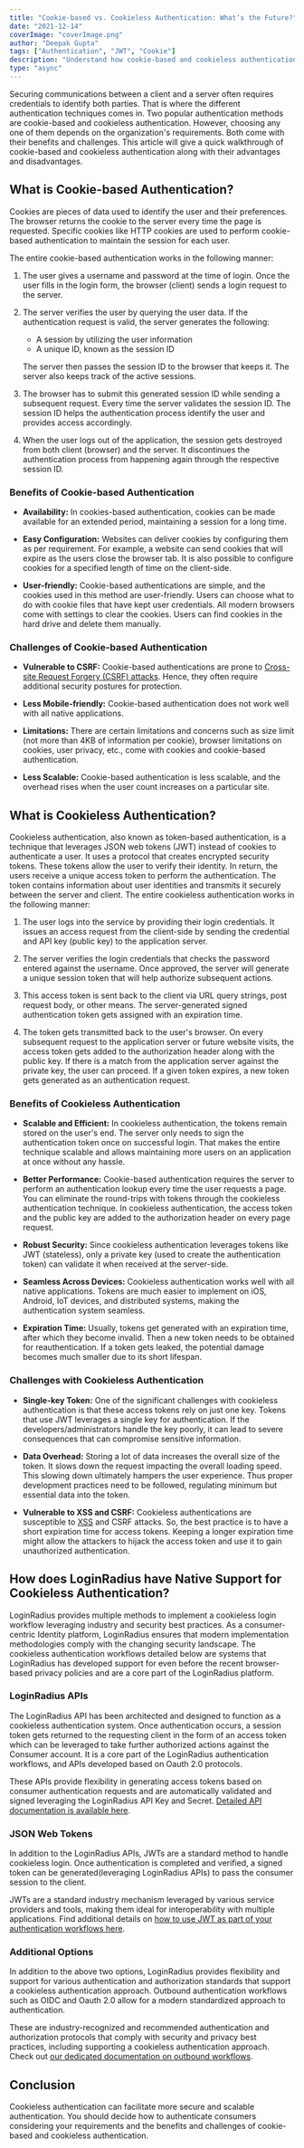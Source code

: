 ```yaml
---
title: "Cookie-based vs. Cookieless Authentication: What’s the Future?"
date: "2021-12-14"
coverImage: "coverImage.png"
author: "Deepak Gupta"
tags: ["Authentication", "JWT", "Cookie"]
description: "Understand how cookie-based and cookieless authentication methods work. And learn their major differences, advantages, and disadvantages."
type: "async"
---
```


Securing communications between a client and a server often requires credentials to identify both parties. That is where the different authentication techniques comes in. Two popular authentication methods are cookie-based and cookieless authentication. However, choosing any one of them depends on the organization's requirements. Both come with their benefits and challenges. This article will give a quick walkthrough of cookie-based and cookieless authentication along with their advantages and disadvantages.

## What is Cookie-based Authentication?

Cookies are pieces of data used to identify the user and their preferences. The browser returns the cookie to the server every time the page is requested. Specific cookies like HTTP cookies are used to perform cookie-based authentication to maintain the session for each user.

The entire cookie-based authentication works in the following manner:

1. The user gives a username and password at the time of login. Once the user fills in the login form, the browser (client) sends a login request to the server.
2. The server verifies the user by querying the user data. If the authentication request is valid, the server generates the following:

   - A session by utilizing the user information
   - A unique ID, known as the session ID

   The server then passes the session ID to the browser that keeps it. The server also keeps track of the active sessions.

3. The browser has to submit this generated session ID while sending a subsequent request. Every time the server validates the session ID. The session ID helps the authentication process identify the user and provides access accordingly.

4) When the user logs out of the application, the session gets destroyed from both client (browser) and the server. It discontinues the authentication process from happening again through the respective session ID.

### Benefits of Cookie-based Authentication

- **Availability:** In cookies-based authentication, cookies can be made available for an extended period, maintaining a session for a long time.

* **Easy Configuration:** Websites can deliver cookies by configuring them as per requirement. For example, a website can send cookies that will expire as the users close the browser tab. It is also possible to configure cookies for a specified length of time on the client-side.

- **User-friendly:** Cookie-based authentications are simple, and the cookies used in this method are user-friendly. Users can choose what to do with cookie files that have kept user credentials. All modern browsers come with settings to clear the cookies. Users can find cookies in the hard drive and delete them manually.

### Challenges of Cookie-based Authentication

- **Vulnerable to CSRF:** Cookie-based authentications are prone to [Cross-site Request Forgery (CSRF) attacks](https://www.loginradius.com/blog/async/introduction-to-cross-site-request-forgery-csrf/). Hence, they often require additional security postures for protection.

- **Less Mobile-friendly:** Cookie-based authentication does not work well with all native applications.

* **Limitations:** There are certain limitations and concerns such as size limit (not more than 4KB of information per cookie), browser limitations on cookies, user privacy, etc., come with cookies and cookie-based authentication.

* **Less Scalable:** Cookie-based authentication is less scalable, and the overhead rises when the user count increases on a particular site.

## What is Cookieless Authentication?

Cookieless authentication, also known as token-based authentication, is a technique that leverages JSON web tokens (JWT) instead of cookies to authenticate a user. It uses a protocol that creates encrypted security tokens. These tokens allow the user to verify their identity. In return, the users receive a unique access token to perform the authentication. The token contains information about user identities and transmits it securely between the server and client.
The entire cookieless authentication works in the following manner:

1. The user logs into the service by providing their login credentials. It issues an access request from the client-side by sending the credential and API key (public key) to the application server.

2) The server verifies the login credentials that checks the password entered against the username. Once approved, the server will generate a unique session token that will help authorize subsequent actions.

3. This access token is sent back to the client via URL query strings, post request body, or other means. The server-generated signed authentication token gets assigned with an expiration time.

4) The token gets transmitted back to the user's browser. On every subsequent request to the application server or future website visits, the access token gets added to the authorization header along with the public key. If there is a match from the application server against the private key, the user can proceed. If a given token expires, a new token gets generated as an authentication request.

### Benefits of Cookieless Authentication

- **Scalable and Efficient:** In cookieless authentication, the tokens remain stored on the user's end. The server only needs to sign the authentication token once on successful login. That makes the entire technique scalable and allows maintaining more users on an application at once without any hassle.

* **Better Performance:** Cookie-based authentication requires the server to perform an authentication lookup every time the user requests a page. You can eliminate the round-trips with tokens through the cookieless authentication technique. In cookieless authentication, the access token and the public key are added to the authorization header on every page request.

- **Robust Security:** Since cookieless authentication leverages tokens like JWT (stateless), only a private key (used to create the authentication token) can validate it when received at the server-side.

* **Seamless Across Devices:** Cookieless authentication works well with all native applications. Tokens are much easier to implement on iOS, Android, IoT devices, and distributed systems, making the authentication system seamless.

- **Expiration Time:** Usually, tokens get generated with an expiration time, after which they become invalid. Then a new token needs to be obtained for reauthentication. If a token gets leaked, the potential damage becomes much smaller due to its short lifespan.

### Challenges with Cookieless Authentication

- **Single-key Token:** One of the significant challenges with cookieless authentication is that these access tokens rely on just one key. Tokens that use JWT leverages a single key for authentication. If the developers/administrators handle the key poorly, it can lead to severe consequences that can compromise sensitive information.

* **Data Overhead:** Storing a lot of data increases the overall size of the token. It slows down the request impacting the overall loading speed. This slowing down ultimately hampers the user experience. Thus proper development practices need to be followed, regulating minimum but essential data into the token.

- **Vulnerable to XSS and CSRF:** Cookieless authentications are susceptible to [XSS](https://www.loginradius.com/blog/async/http-security-headers/) and CSRF attacks. So, the best practice is to have a short expiration time for access tokens. Keeping a longer expiration time might allow the attackers to hijack the access token and use it to gain unauthorized authentication.

## How does LoginRadius have Native Support for Cookieless Authentication?

LoginRadius provides multiple methods to implement a cookieless login workflow leveraging industry and security best practices. As a consumer-centric Identity platform, LoginRadius ensures that modern implementation methodologies comply with the changing security landscape. The cookieless authentication workflows detailed below are systems that LoginRadius has developed support for even before the recent browser-based privacy policies and are a core part of the LoginRadius platform.

### LoginRadius APIs

The LoginRadius API has been architected and designed to function as a cookieless authentication system. Once authentication occurs, a session token gets returned to the requesting client in the form of an access token which can be leveraged to take further authorized actions against the Consumer account. It is a core part of the LoginRadius authentication workflows, and APIs developed based on Oauth 2.0 protocols.

These APIs provide flexibility in generating access tokens based on consumer authentication requests and are automatically validated and signed leveraging the LoginRadius API Key and Secret. [Detailed API documentation is available here](https://www.loginradius.com/docs/developer/#api).

### JSON Web Tokens

In addition to the LoginRadius APIs, JWTs are a standard method to handle cookieless login. Once authentication is completed and verified, a signed token can be generated(leveraging LoginRadius APIs) to pass the consumer session to the client.

JWTs are a standard industry mechanism leveraged by various service providers and tools, making them ideal for interoperability with multiple applications. Find additional details on [how to use JWT as part of your authentication workflows here](https://www.loginradius.com/docs/developer/concepts/jwt/).

### Additional Options

In addition to the above two options, LoginRadius provides flexibility and support for various authentication and authorization standards that support a cookieless authentication approach. Outbound authentication workflows such as OIDC and Oauth 2.0 allow for a modern standardized approach to authentication.

These are industry-recognized and recommended authentication and authorization protocols that comply with security and privacy best practices, including supporting a cookieless authentication approach. Check out [our dedicated documentation on outbound workflows](https://www.loginradius.com/docs/developer/guide/fed-sso).

## Conclusion

Cookieless authentication can facilitate more secure and scalable authentication. You should decide how to authenticate consumers considering your requirements and the benefits and challenges of cookie-based and cookieless authentication.
